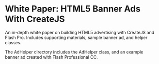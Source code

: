# White Paper: HTML5 Banner Ads With CreateJS
An in-depth white paper on building HTML5 advertising with CreateJS and Flash Pro. Includes supporting materials, sample banner ad, and helper classes.

The AdHelper directory includes the AdHelper class, and an example banner ad created with Flash Professional CC.
